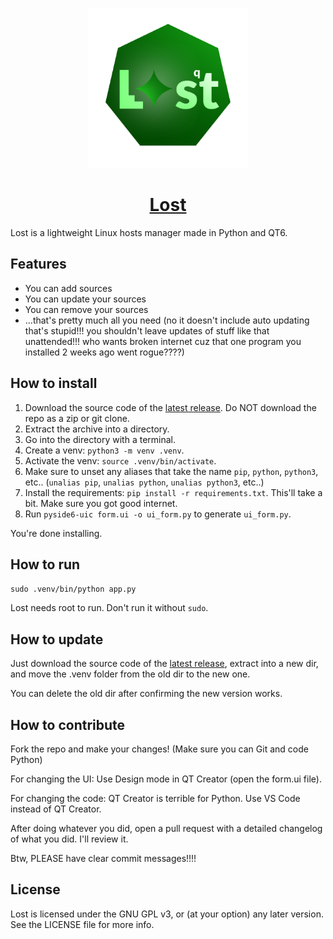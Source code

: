 <p align="center"><img src="logo.png" height="256"/></p>

<h1 align="center"><a href="https://github.com/Butterroach/lost">Lost</a></h1>

Lost is a lightweight Linux hosts manager made in Python and QT6.

## Features

-   You can add sources
-   You can update your sources
-   You can remove your sources
-   ...that's pretty much all you need (no it doesn't include auto updating that's stupid!!!
    you shouldn't leave updates of stuff like that unattended!!! who wants broken internet cuz that one program you installed 2 weeks ago went rogue????)

## How to install

1. Download the source code of the [latest release](https://github.com/Butterroach/lost/releases/latest). Do NOT download the repo as a zip or git clone.
2. Extract the archive into a directory.
3. Go into the directory with a terminal.
4. Create a venv: `python3 -m venv .venv`.
5. Activate the venv: `source .venv/bin/activate`.
6. Make sure to unset any aliases that take the name `pip`, `python`, `python3`, etc.. (`unalias pip`, `unalias python`, `unalias python3`, etc..)
7. Install the requirements: `pip install -r requirements.txt`. This'll take a bit. Make sure you got good internet.
8. Run `pyside6-uic form.ui -o ui_form.py` to generate `ui_form.py`.

You're done installing.

## How to run

`sudo .venv/bin/python app.py`

Lost needs root to run. Don't run it without `sudo`.

## How to update

Just download the source code of the [latest release](https://github.com/Butterroach/lost/releases/latest), extract into a new dir, and move the .venv folder from the old dir to the new one.

You can delete the old dir after confirming the new version works.

## How to contribute

Fork the repo and make your changes! (Make sure you can Git and code Python)

For changing the UI: Use Design mode in QT Creator (open the form.ui file).

For changing the code: QT Creator is terrible for Python. Use VS Code instead of QT Creator.

After doing whatever you did, open a pull request with a detailed changelog of what you did. I'll review it.

Btw, PLEASE have clear commit messages!!!!

## License

Lost is licensed under the GNU GPL v3, or (at your option) any later version. See the LICENSE file for more info.
